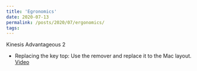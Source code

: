 ```yaml
---
title: 'Egronomics'
date: 2020-07-13
permalink: /posts/2020/07/ergonomics/
tags:
---
```


Kinesis Advantageous 2

- Replacing the key top: Use the remover and replace it to the Mac layout. [Video](https://www.youtube.com/watch?v=NsZqAU9u0-w)
